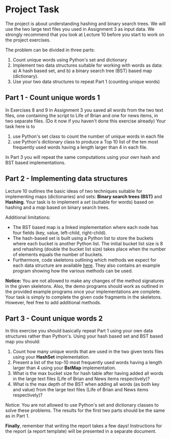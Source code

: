 # Project Task

The project is about understanding hashing and binary search trees. We will use  the two large text files you used in Assignment 3 as input data. We strongly recommend that you look at Lecture 10 before you start to work on the project exercises.

The problem can be divided in three parts:

1. Count unique words using Python's set and dictionary
2. Implement two data structures suitable for working with words as data: a) A hash based set, and b) a binary search tree (BST) based map (dictionary). 
3. Use your two data structures to repeat Part 1 (counting unique words)

## Part 1 - Count unique words 1 

In Exercises 8 and 9 in Assignment 3 you saved all words from the two text files, one containing the script to Life of Brian and one for news items, in two separate files. (Do it now if you haven't done this exercise already) Your task here is to 

1. use Python's set class to count the number of unique words in each file 
2. use Python's dictionary class to produce a Top 10 list of the ten most frequently used words having a length larger than 4 in each file. 

In Part 3 you will repeat the same computations using your own hash and BST based implementations.

## Part 2 - Implementing data structures 

Lecture 10 outlines the basic ideas of two techniques suitable for implementing maps (dictionaries) and sets: **Binary search trees (BST)** and **Hashing**. Your task is to implement a _set_ (suitable for words) based on hashing and a _map_ based on binary search trees. 

Additional limitations:

* The BST based map is a linked implementation where each node has four fields (key, value, left-child, right-child). 
* The hash-based set is built using a Python list to store the buckets where each bucket is another Python list. The initial bucket list size is 8 and rehashing (double the bucket list size) takes place when the number of elements equals the number of buckets. 
* Furthermore, code skeletons outlining which methods we expect for each data structure are available [here](code_skeleton.zip). They also contains an example program showing how the various methods can be used.

**Notice:** You are not allowed to make any changes of the method signatures in the given skeletons. Also, the demo programs should work as outlined in the provided example programs once your implementations are complete. Your task is simply to complete the given code fragments in the skeletons. However, feel free to add additional methods. 

## Part 3 - Count unique words 2 

In this exercise you should basically repeat Part 1 using your own data structures rather than Python's. Using your hash based set and BST based map you should:

1. Count how many unique words that are used in the two given texts files using your **HashSet** implementation.
2. Present a list of the top-10 most frequently used words having a length larger than 4 using your **BstMap** implementation.
3. What is the max bucket size for hash table after having added all words in the large text files (Life of Brian and News items respectively)?
4. What is the max depth of the BST when adding all words (as both key and value) from the large text files (Life of Brian and News items respectively)?

Notice: You are not allowed to use Python's set and dictionary classes to solve these problems. The results for the first two parts should be the same as in Part 1.

**Finally**, remember that writing the report takes a few days! Instructions for the report (a report  template) will be presented in a separate document.
